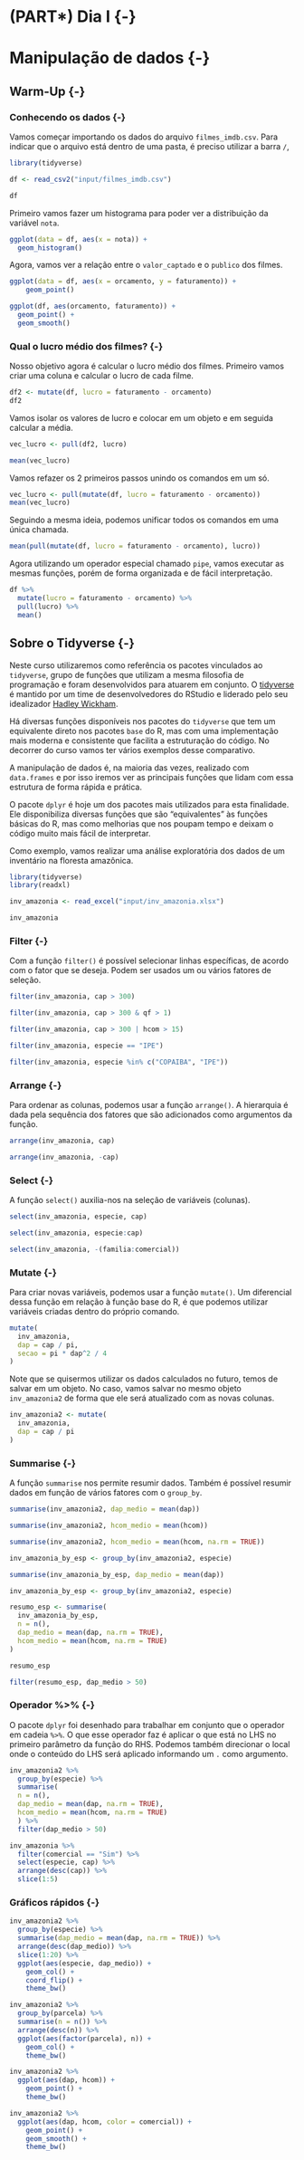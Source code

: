 
# (PART\*) Dia I  {-}

# Manipulação de dados {-}


## Warm-Up {-}


### Conhecendo os dados {-}

Vamos começar importando os dados do arquivo `filmes_imdb.csv`. Para indicar que o arquivo está dentro de uma pasta, é preciso utilizar a barra `/`, 


```r
library(tidyverse)

df <- read_csv2("input/filmes_imdb.csv")

df
```

Primeiro vamos fazer um histograma para poder ver a distribuição da variável `nota`.


```r
ggplot(data = df, aes(x = nota)) +
  geom_histogram() 
```

Agora, vamos ver a relação entre o `valor_captado` e o `publico` dos filmes.


```r
ggplot(data = df, aes(x = orcamento, y = faturamento)) +
    geom_point()
```



```r
ggplot(df, aes(orcamento, faturamento)) +
  geom_point() +
  geom_smooth()
```


### Qual o lucro médio dos filmes? {-}

Nosso objetivo agora é calcular o lucro médio dos filmes. Primeiro vamos criar uma coluna e calcular o lucro de cada filme.


```r
df2 <- mutate(df, lucro = faturamento - orcamento)
df2
```

Vamos isolar os valores de lucro e colocar em um objeto e em seguida calcular a média.


```r
vec_lucro <- pull(df2, lucro)

mean(vec_lucro)
```

Vamos refazer os 2 primeiros passos unindo os comandos em um só.


```r
vec_lucro <- pull(mutate(df, lucro = faturamento - orcamento))
mean(vec_lucro)
```

Seguindo a mesma ideia, podemos unificar todos os comandos em uma única chamada.


```r
mean(pull(mutate(df, lucro = faturamento - orcamento), lucro))
```

Agora utilizando um operador especial chamado `pipe`, vamos executar as mesmas funções, porém de forma organizada e de fácil interpretação.


```r
df %>% 
  mutate(lucro = faturamento - orcamento) %>% 
  pull(lucro) %>% 
  mean()
```


## Sobre o Tidyverse {-}

Neste curso utilizaremos como referência os pacotes vinculados ao `tidyverse`, grupo de funções que utilizam a mesma filosofia de programação e foram desenvolvidos para atuarem em conjunto. O [tidyverse](https://www.tidyverse.org/) é mantido por um time de desenvolvedores do RStudio e liderado pelo seu idealizador [Hadley Wickham](http://hadley.nz/).

Há diversas funções disponíveis nos pacotes do `tidyverse` que tem um equivalente direto nos pacotes `base` do R, mas com uma implementação mais moderna e consistente que facilita a estruturação do código. No decorrer do curso vamos ter vários exemplos desse comparativo.

A manipulação de dados é, na maioria das vezes, realizado com `data.frames` e por isso iremos ver as principais funções que lidam com essa estrutura de forma rápida e prática.

O pacote `dplyr` é hoje um dos pacotes mais utilizados para esta finalidade. Ele disponibiliza diversas funções que são “equivalentes” às funções básicas do R, mas como melhorias que nos poupam tempo e deixam o código muito mais fácil de interpretar.

Como exemplo, vamos realizar uma análise exploratória dos dados de um inventário na floresta amazônica.


```r
library(tidyverse)
library(readxl)
```


```r
inv_amazonia <- read_excel("input/inv_amazonia.xlsx")

inv_amazonia
```


### Filter {-}

Com a função `filter()` é possível selecionar linhas específicas, de acordo com o fator que se deseja. Podem ser usados um ou vários fatores de seleção.


```r
filter(inv_amazonia, cap > 300)
```


```r
filter(inv_amazonia, cap > 300 & qf > 1)
```


```r
filter(inv_amazonia, cap > 300 | hcom > 15)
```


```r
filter(inv_amazonia, especie == "IPE")
```


```r
filter(inv_amazonia, especie %in% c("COPAIBA", "IPE"))
```


### Arrange {-}

Para ordenar as colunas, podemos usar a função `arrange()`. A hierarquia é dada pela sequência dos fatores que são adicionados como argumentos da função.


```r
arrange(inv_amazonia, cap)
```


```r
arrange(inv_amazonia, -cap)
```


### Select {-}

A função `select()` auxilia-nos na seleção de variáveis (colunas).


```r
select(inv_amazonia, especie, cap)
```


```r
select(inv_amazonia, especie:cap)
```


```r
select(inv_amazonia, -(familia:comercial))
```


### Mutate {-}

Para criar novas variáveis, podemos usar a função `mutate()`. Um diferencial dessa função em relação à função base do R, é que podemos utilizar variáveis criadas dentro do próprio comando.


```r
mutate(
  inv_amazonia,
  dap = cap / pi,
  secao = pi * dap^2 / 4
)
```

Note que se quisermos utilizar os dados calculados no futuro, temos de salvar em um objeto. No caso, vamos salvar no mesmo objeto `inv_amazonia2` de forma que ele será atualizado com as novas colunas.


```r
inv_amazonia2 <- mutate(
  inv_amazonia,
  dap = cap / pi
)
```


### Summarise {-}

A função `summarise` nos permite resumir dados. Também é possível resumir dados em função de vários fatores com o `group_by`.


```r
summarise(inv_amazonia2, dap_medio = mean(dap))
```


```r
summarise(inv_amazonia2, hcom_medio = mean(hcom))
```


```r
summarise(inv_amazonia2, hcom_medio = mean(hcom, na.rm = TRUE))
```


```r
inv_amazonia_by_esp <- group_by(inv_amazonia2, especie)

summarise(inv_amazonia_by_esp, dap_medio = mean(dap))
```


```r
inv_amazonia_by_esp <- group_by(inv_amazonia2, especie)

resumo_esp <- summarise(
  inv_amazonia_by_esp,
  n = n(),
  dap_medio = mean(dap, na.rm = TRUE),
  hcom_medio = mean(hcom, na.rm = TRUE)
)

resumo_esp 
```


```r
filter(resumo_esp, dap_medio > 50)
```


### Operador %>% {-}

O pacote `dplyr` foi desenhado para trabalhar em conjunto que o operador em cadeia `%>%`. O que esse operador faz é aplicar o que está no LHS no primeiro parâmetro da função do RHS. Podemos também direcionar o local onde o conteúdo do LHS será aplicado informando um `.` como argumento.


```r
inv_amazonia2 %>%
  group_by(especie) %>% 
  summarise(
  n = n(),
  dap_medio = mean(dap, na.rm = TRUE),
  hcom_medio = mean(hcom, na.rm = TRUE)
  ) %>% 
  filter(dap_medio > 50)
```


```r
inv_amazonia %>% 
  filter(comercial == "Sim") %>% 
  select(especie, cap) %>% 
  arrange(desc(cap)) %>% 
  slice(1:5)
```


### Gráficos rápidos {-}


```r
inv_amazonia2 %>% 
  group_by(especie) %>% 
  summarise(dap_medio = mean(dap, na.rm = TRUE)) %>% 
  arrange(desc(dap_medio)) %>% 
  slice(1:20) %>% 
  ggplot(aes(especie, dap_medio)) +
    geom_col() +
    coord_flip() +
    theme_bw()
```


```r
inv_amazonia2 %>% 
  group_by(parcela) %>% 
  summarise(n = n()) %>% 
  arrange(desc(n)) %>% 
  ggplot(aes(factor(parcela), n)) +
    geom_col() +
    theme_bw()
```


```r
inv_amazonia2 %>% 
  ggplot(aes(dap, hcom)) +
    geom_point() +
    theme_bw()
```


```r
inv_amazonia2 %>% 
  ggplot(aes(dap, hcom, color = comercial)) +
    geom_point() +
    geom_smooth() +
    theme_bw()
```

